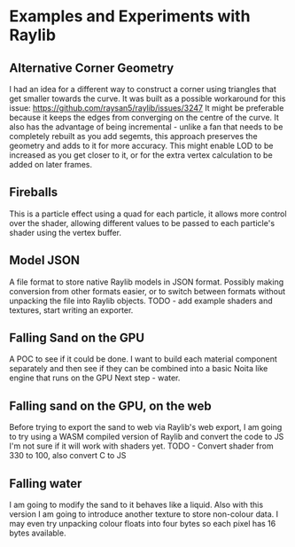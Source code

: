 # Examples and Experiments with Raylib

## Alternative Corner Geometry

I had an idea for a different way to construct a corner using triangles that get smaller towards the curve.
It was built as a possible workaround for this issue: https://github.com/raysan5/raylib/issues/3247
It might be preferable because it keeps the edges from converging on the centre of the curve.
It also has the advantage of being incremental - unlike a fan that needs to be completely rebuilt as you add segemts, this approach preserves the geometry and adds to it for more accuracy.
This might enable LOD to be increased as you get closer to it, or for the extra vertex calculation to be added on later frames.

## Fireballs

This is a particle effect using a quad for each particle, it allows more control over the shader, allowing different values to be passed to each particle's shader using the vertex buffer.

## Model JSON

A file format to store native Raylib models in JSON format.
Possibly making conversion from other formats easier, or to switch between formats without unpacking the file into Raylib objects.
TODO - add example shaders and textures, start writing an exporter.

## Falling Sand on the GPU

A POC to see if it could be done.
I want to build each material component separately and then see if they can be combined into a basic Noita like engine that runs on the GPU
Next step - water.

## Falling sand on the GPU, on the web

Before trying to export the sand to web via Raylib's web export, I am going to try using a WASM compiled version of Raylib and convert the code to JS
I'm not sure if it will work with shaders yet.
TODO - Convert shader from 330 to 100, also convert C to JS

## Falling water

I am going to modify the sand to it behaves like a liquid.
Also with this version I am going to introduce another texture to store non-colour data.
I may even try unpacking colour floats into four bytes so each pixel has 16 bytes available.
